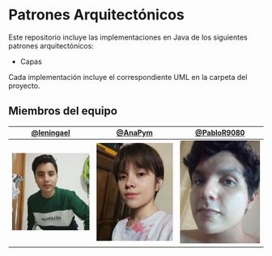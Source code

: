 # Patrones Arquitectónicos
Este repositorio incluye las implementaciones en Java de los siguientes patrones arquitectónicos:  
- Capas

Cada implementación incluye el correspondiente UML en la carpeta del proyecto.
## Miembros del equipo
|[@leningael](https://github.com/leningael)| [@AnaPym](https://github.com/AnaPym) | [@PabloR9080](https://github.com/PabloR9080)|
|--|--|--|
|<img src="/miembros-equipo/foto-lenin.jpg" width="180"> | <img src="/miembros-equipo/foto-ana.jpg" width="180"> | <img src="/miembros-equipo/foto-pablo.jpg" width="180">|
